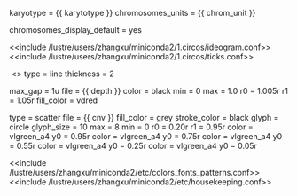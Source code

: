 karyotype = {{ karytotype }}
chromosomes_units = {{ chrom_unit }}

chromosomes_display_default = yes


<<include /lustre/users/zhangxu/miniconda2/1.circos/ideogram.conf>>
<<include /lustre/users/zhangxu/miniconda2/1.circos/ticks.conf>>

<image>
<<include /lustre/users/zhangxu/miniconda2/etc/image.conf>>
</image>

<plots>

<plot>
type = line
thickness = 2

max_gap = 1u
file = {{ depth }}
color = black
min = 0
max = 1.0
r0 = 1.005r
r1 = 1.05r
fill_color = vdred
</plot>

<plot>
type = scatter
file = {{ cnv }}
fill_color = grey
stroke_color = black
glyph = circle
glyph_size = 10
max = 8
min = 0
r0 = 0.20r
r1 = 0.95r

<backgrounds>

<background>
color = vlgreen_a4
y0  = 0.95r
</background>

<background>
color = vlgreen_a4
y0 = 0.75r
</background>

<background>
color = vlgreen_a4
y0  = 0.55r
</background>

<background>
color = vlgreen_a4
y0  = 0.25r
</background>

<background>
color = vlgreen_a4
y0  = 0.05r
</background>

</backgrounds>

</plot>

</plots>

<<include /lustre/users/zhangxu/miniconda2/etc/colors_fonts_patterns.conf>>
<<include /lustre/users/zhangxu/miniconda2/etc/housekeeping.conf>>
